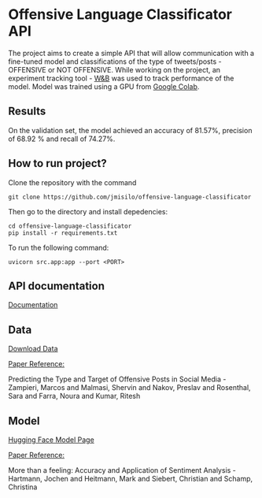 # Offensive Language Classificator API

The project aims to create a simple API that will allow communication with a fine-tuned model and classifications of the type of tweets/posts - OFFENSIVE or NOT OFFENSIVE. While working on the project, an experiment tracking tool - [W&B](https://wandb.ai/) was used to track performance of the model. Model was trained using a GPU from [Google Colab](https://colab.research.google.com/).

## Results

On the validation set, the model achieved an accuracy of 81.57%, precision of 68.92
% and recall of 74.27%.

## How to run project?

Clone the repository with the command

```
git clone https://github.com/jmisilo/offensive-language-classificator
```

Then go to the directory and install depedencies:

```
cd offensive-language-classificator
pip install -r requirements.txt
```

To run the following command:

```
uvicorn src.app:app --port <PORT>
```

## API documentation

[Documentation](docs/api_docs.md)

## Data

[Download Data](https://sites.google.com/site/offensevalsharedtask/olid)

[Paper Reference:](https://aclanthology.org/N19-1144.pdf)

Predicting the Type and Target of Offensive Posts in Social Media - Zampieri, Marcos and Malmasi, Shervin and Nakov, Preslav and Rosenthal, Sara and Farra, Noura and Kumar, Ritesh

## Model

[Hugging Face Model Page](https://huggingface.co/siebert/sentiment-roberta-large-english)

[Paper Reference:](https://www.semanticscholar.org/paper/More-than-a-Feeling%3A-Benchmarks-for-Sentiment-Heitmann-Siebert/bfe8c0617ca61496e224380f896c0990fdbf542d)

More than a feeling: Accuracy and Application of Sentiment Analysis - Hartmann, Jochen and Heitmann, Mark and Siebert, Christian and Schamp, Christina